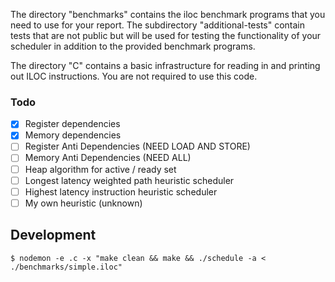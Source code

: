 The directory "benchmarks" contains the iloc benchmark programs that you need to use for your report. The subdirectory "additional-tests" contain tests that are not public but will be used for testing the functionality of your scheduler in addition to the provided benchmark programs.

The directory "C" contains a basic infrastructure for reading in and printing out ILOC instructions. You are not required to use this code.


### Todo

- [x] Register dependencies
- [x] Memory dependencies
- [ ] Register Anti Dependencies (NEED LOAD AND STORE)
- [ ] Memory Anti Dependencies (NEED ALL)
- [ ] Heap algorithm for active / ready set
- [ ] Longest latency weighted path heuristic scheduler
- [ ] Highest latency instruction heuristic scheduler
- [ ] My own heuristic (unknown)

## Development

```console
$ nodemon -e .c -x "make clean && make && ./schedule -a < ./benchmarks/simple.iloc"
```
